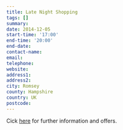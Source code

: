 ```yaml
---
title: Late Night Shopping
tags: []
summary: 
date: 2014-12-05
start-time: '17:00'
end-time: '20:00'
end-date: 
contact-name: 
email: 
telephone: 
website: 
address1: 
address2: 
city: Romsey
county: Hampshire
country: UK
postcode: 
---
```

Cick [here](events/item/270-late-night-shopping-events-friday-5-december-2014) for further information and offers.

